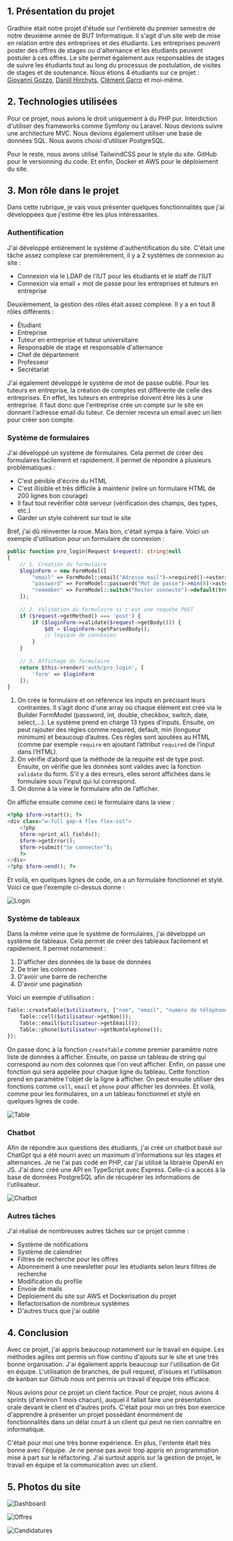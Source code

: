 ## 1. Présentation du projet

Gradhire était notre projet d'étude sur l'entièreté du premier semestre de notre deuxième année de BUT Informatique.
Il s'agit d'un site web de mise en relation entre des entreprises et des étudiants.
Les entreprises peuvent poster des offres de stages ou d'alternance et les étudiants peuvent postuler à ces offres.
Le site permet également aux responsables de stages de suivre les étudiants tout au long du processus de postulation, de visites de stages et de soutenance.
Nous étions 4 étudiants sur ce projet : [Giovanni Gozzo](https://www.linkedin.com/in/giovanni-gozzo-99331a252/), [Daniil Hirchyts](https://www.linkedin.com/in/daniil-hirchyts-5a44481b1/), [Clément Garro](https://www.linkedin.com/in/clement-garro-2b58ba263/) et moi-même.

## 2. Technologies utilisées

Pour ce projet, nous avions le droit uniquement à du PHP pur. Interdiction d'utiliser des frameworks comme Symfony ou Laravel. Nous devions suivre une architecture MVC.
Nous devions également utiliser une base de données SQL. Nous avons choisi d'utiliser PostgreSQL.

Pour le reste, nous avons utilisé TailwindCSS pour le style du site. GitHub pour le versionning du code. Et enfin, Docker et AWS pour le déploiement du site.

## 3. Mon rôle dans le projet

Dans cette rubrique, je vais vous présenter quelques fonctionnalités que j'ai développées que j'estime être les plus intéressantes.

### Authentification

J'ai développé entièrement le système d'authentification du site. C'était une tâche assez complexe car premièrement, il y a 2 systèmes de connexion au site :
- Connexion via le LDAP de l'IUT pour les étudiants et le staff de l'IUT
- Connexion via email + mot de passe pour les entreprises et tuteurs en entreprise

Deuxièmement, la gestion des rôles était assez complexe. Il y a en tout 8 rôles différents :
- Étudiant
- Entreprise
- Tuteur en entreprise et tuteur universitaire
- Responsable de stage et responsable d'alternance
- Chef de département
- Professeur
- Secrétariat

J'ai également développé le système de mot de passe oublié. Pour les tuteurs en entreprise, la création de comptes est différente de celle des entreprises. En effet, les tuteurs en entreprise doivent être liés à une entreprise. Il faut donc que l'entreprise crée un compte sur le site en donnant l'adresse email du tuteur. Ce dernier recevra un email avec un lien pour créer son compte.

### Système de formulaires

J'ai développé un système de formulaires. Cela permet de créer des formulaires facilement et rapidement. Il permet de répondre à plusieurs problématiques :
- C'est pénible d'écrire du HTML
- C'est illisible et très difficile à maintenir (relire un formulaire HTML de 200 lignes bon courage)
- Il faut tout revérifier côté serveur (vérification des champs, des types, etc.)
- Garder un style cohérent sur tout le site

Bref, j'ai dû réinventer la roue. Mais bon, c'était sympa à faire. Voici un exemple d'utilisation pour un formulaire de connexion :

```php
public function pro_login(Request $request): string|null
{
    // 1. Création du formulaire
    $loginForm = new FormModel([
        "email" => FormModel::email("Adresse mail")->required()->asterisk(),
        "password" => FormModel::password("Mot de passe")->min(8)->asterisk(),
        "remember" => FormModel::switch("Rester connecté")->default(true)->forget()
    ]);
    
    // 2. Validation du formulaire si c'est une requête POST
    if ($request->getMethod() === 'post') {
        if ($loginForm->validate($request->getBody())) {
            $dt = $loginForm->getParsedBody();
            // logique de connexion
        }
    }
    
    // 3. Affichage du formulaire
    return $this->render('auth/pro_login', [
        'form' => $loginForm
    ]);
}
```

1. On crée le formulaire et on référence les inputs en précisant leurs contraintes. Il s’agit
   donc d'une array où chaque élément est créé via le Builder FormModel (password, int,
   double, checkbox, switch, date, select,...). Le système prend en charge 13 types d’inputs.
   Ensuite, on peut rajouter des règles comme required, default, min (longueur minimum) et
   beaucoup d’autres. Ces règles sont ajoutées au HTML (comme par exemple `require` en
   ajoutant l’attribut `required` de l’input dans l’HTML).
2. On vérifie d’abord que la méthode de la requête est de type post.
   Ensuite, on vérifie que les données sont valides avec la fonction `validate` du form. S'il y a
   des erreurs, elles seront affichées dans le formulaire sous l’input qui lui correspond.
3. On donne à la view le formulaire afin de l’afficher.

On affiche ensuite comme ceci le formulaire dans la view :

```php
<?php $form->start(); ?>
<div class="w-full gap-4 flex flex-col">
    <?php
    $form->print_all_fields();
    $form->getError();
    $form->submit("Se connecter");
    ?>
</div>
<?php $form->end(); ?>
```

Et voilà, en quelques lignes de code, on a un formulaire fonctionnel et stylé. Voici ce que l'exemple ci-dessus donne :

![Login](login.png)

### Système de tableaux

Dans la même veine que le système de formulaires, j'ai développé un système de tableaux. Cela permet de créer des tableaux facilement et rapidement. Il permet notamment :
1. D'afficher des données de la base de données
2. De trier les colonnes
3. D'avoir une barre de recherche
4. D'avoir une pagination

Voici un exemple d'utilisation :

```php
Table::createTable($utilisateurs, ["nom", "email", "numéro de téléphone"], function ($utilisateur) {
    Table::cell($utilisateur->getNom());
    Table::email($utilisateur->getEmail());
    Table::phone($utilisateur->getNumtelephone());
});
```

On passe donc à la fonction `createTable` comme premier paramètre notre liste de données à afficher. Ensuite, on passe un tableau de string qui correspond au nom des colonnes que l'on veut afficher. Enfin, on passe une fonction qui sera appelée pour chaque ligne du tableau. Cette fonction prend en paramètre l'objet de la ligne à afficher. On peut ensuite utiliser des fonctions comme `cell`, `email` et `phone` pour afficher les données.
Et voilà, comme pour les formulaires, on a un tableau fonctionnel et stylé en quelques lignes de code.

![Table](table.png)

### Chatbot

Afin de répondre aux questions des étudiants, j'ai créé un chatbot basé sur ChatGpt qui a été nourri avec un maximum d'informations sur les stages et alternances. Je ne l'ai pas codé en PHP, car j'ai utilisé la librairie OpenAI en JS. J'ai donc créé une API en TypeScript avec Express. Celle-ci a accès à la base de données PostgreSQL afin de récupérer les informations de l'utilisateur.

![Chatbot](chatbot.png)

### Autres tâches

J'ai réalisé de nombreuses autres tâches sur ce projet comme :
- Système de notifications
- Système de calendrier
- Filtres de recherche pour les offres
- Abonnement à une newsletter pour les étudiants selon leurs filtres de recherche
- Modification du profile
- Envoie de mails
- Deploiement du site sur AWS et Dockerisation du projet
- Refactorisation de nombreux systèmes
- D'autres trucs que j'ai oublié

## 4. Conclusion

Avec ce projet, j'ai appris beaucoup notamment sur le travail en équipe. Les méthodes agiles ont permis un flow continu d'ajouts sur le site et une très bonne organisation. J'ai également appris beaucoup sur l'utilisation de Git en équipe.
L'utilisation de branches, de pull request, d'issues et l'utilisation de kanban sur Github nous ont permis un travail d'équipe très efficace.

Nous avions pour ce projet un client factice. Pour ce projet, nous avions 4 sprints (d'environ 1 mois chacun), auquel il fallait faire une présentation orale devant le client et d'autres profs. C'était pour moi un très bon exercice d'apprendre à présenter un projet possédant énormément de fonctionnalités dans un délai court à un client qui peut ne rien connaître en informatique.

C'était pour moi une très bonne expérience. En plus, l'entente était très bonne avec l'équipe. Je ne pense pas avoir trop appris en programmation mise à part sur le réfactoring. J'ai surtout appris sur la gestion de projet, le travail en équipe et la communication avec un client.

## 5. Photos du site

![Dashboard](dashboard.png)

![Offres](offres.png)

![Candidatures](candidatures.png)
